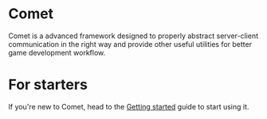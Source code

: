 # Comet

Comet is a advanced framework designed to properly abstract server-client communication in the right way and provide other useful utilities for better game development workflow.

# For starters
  
If you're new to Comet, head to the [Getting started](Gettingstarted/Settingup.md) guide to start using it.